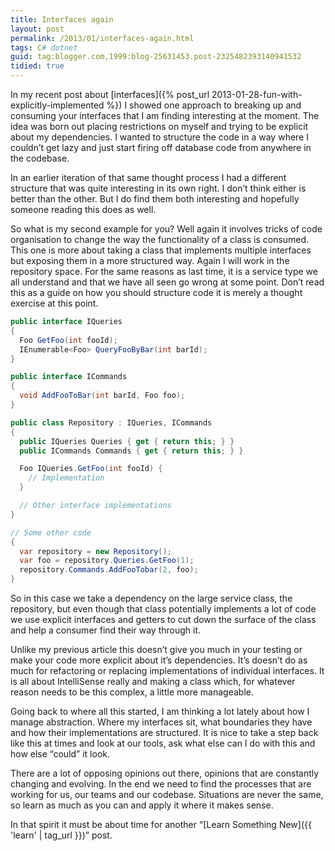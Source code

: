 ```yaml
---
title: Interfaces again
layout: post
permalink: /2013/01/interfaces-again.html
tags: C# dotnet
guid: tag:blogger.com,1999:blog-25631453.post-2325482393140941532
tidied: true
---
```



In my recent post about [interfaces]({% post_url 2013-01-28-fun-with-explicitly-implemented %}) I showed one approach to breaking up and consuming your interfaces that I am finding interesting at the moment. The idea was born out placing restrictions on myself and trying to be explicit about my dependencies. I wanted to structure the code in a way where I couldn’t get lazy and just start firing off database code from anywhere in the codebase.

<!-- more -->

In an earlier iteration of that same thought process I had a different structure that was quite interesting in its own right. I don’t think either is better than the other. But I do find them both interesting and hopefully someone reading this does as well.

So what is my second example for you? Well again it involves tricks of code organisation to change the way the functionality of a class is consumed. This one is more about taking a class that implements multiple interfaces but exposing them in a more structured way. Again I will work in the repository space. For the same reasons as last time, it is a service type we all understand and that we have all seen go wrong at some point. Don’t read this as a guide on how you should structure code it is merely a thought exercise at this point.


```csharp
public interface IQueries
{
  Foo GetFoo(int fooId);
  IEnumerable<Foo> QueryFooByBar(int barId);
}

public interface ICommands
{
  void AddFooToBar(int barId, Foo foo);
}

public class Repository : IQueries, ICommands
{
  public IQueries Queries { get { return this; } }
  public ICommands Commands { get { return this; } }

  Foo IQueries.GetFoo(int fooId) {
    // Implementation
  }

  // Other interface implementations
}

// Some other code
{
  var repository = new Repository();
  var foo = repository.Queries.GetFoo(1);
  repository.Commands.AddFooTobar(2, foo);
}

```


So in this case we take a dependency on the large service class, the repository, but even though that class potentially implements a lot of code we use explicit interfaces and getters to cut down the surface of the class and help a consumer find their way through it.

Unlike my previous article this doesn’t give you much in your testing or make your code more explicit about it’s dependencies. It’s doesn’t do as much for refactoring or replacing implementations of individual interfaces. It is all about IntelliSense really and making a class which, for whatever reason needs to be this complex, a little more manageable.

Going back to where all this started, I am thinking a lot lately about how I manage abstraction. Where my interfaces sit, what boundaries they have and how their implementations are structured. It is nice to take a step back like this at times and look at our tools, ask what else can I do with this and how else “could” it look.

There are a lot of opposing opinions out there, opinions that are constantly changing and evolving. In the end we need to find the processes that are working for us, our teams and our codebase. Situations are never the same, so learn as much as you can and apply it where it makes sense.

In that spirit it must be about time for another “[Learn Something New]({{ 'learn' | tag_url }})” post.
